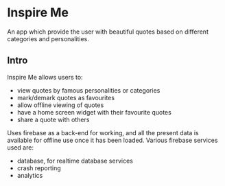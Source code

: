 # Inspire Me
An app which provide the user with beautiful quotes based on different categories and personalities.

## Intro

Inspire Me allows users to:
* view quotes by famous personalities or categories
* mark/demark quotes as favourites
* allow offline viewing of quotes
* have a home screen widget with their favourite quotes
* share a quote with others

Uses firebase as a back-end for working, and all the present data is available for offline use once it has been loaded. Various firebase services used are:
* database, for realtime database services
* crash reporting
* analytics